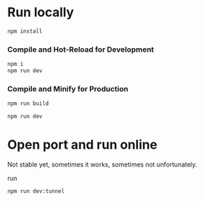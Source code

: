# Run locally

```sh
npm install
```

### Compile and Hot-Reload for Development

```sh
npm i
npm run dev
```

### Compile and Minify for Production

```sh
npm run build
```

```sh
npm run dev
```

# Open port and run online

Not stable yet, sometimes it works, sometimes not unfortunately.

run 
```
npm run dev:tunnel
```
